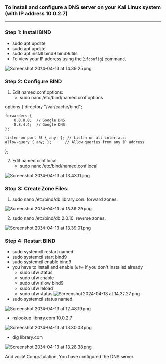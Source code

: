 ### To install and configure a DNS server on your Kali Linux system (with IP address 10.0.2.7)

---
### Step 1: Install BIND
- sudo apt update
- sudo apt update
- sudo apt install bind9 bind9utils 
- To view your IP address using the (`ifconfig`) command,

![Screenshot 2024-04-13 at 14.39.25.png](..%2F..%2F..%2FDownloads%2FScreenshot%2FScreenshot%202024-04-13%20at%2014.39.25.png)

### Step 2: Configure BIND
1. Edit named.conf.options:
   - sudo nano /etc/bind/named.conf.options

options {
    directory "/var/cache/bind";

    forwarders {
        8.8.8.8;  // Google DNS
        8.8.4.4;  // Google DNS
    };

    listen-on port 53 { any; }; // Listen on all interfaces
    allow-query { any; };      // Allow queries from any IP address
};

2. Edit named.conf.local:
   - sudo nano /etc/bind/named.conf.local

![Screenshot 2024-04-13 at 13.43.11.png](..%2F..%2F..%2FDownloads%2FScreenshot%2FScreenshot%202024-04-13%20at%2013.43.11.png)

### Stop 3: Create Zone Files:
1. sudo nano /etc/bind/db.library.com. forward zones.

![Screenshot 2024-04-13 at 13.39.29.png](..%2F..%2F..%2FDownloads%2FScreenshot%2FScreenshot%202024-04-13%20at%2013.39.29.png)

2. sudo nano /etc/bind/db.2.0.10. reverse zones.

![Screenshot 2024-04-13 at 13.39.01.png](..%2F..%2F..%2FDownloads%2FScreenshot%2FScreenshot%202024-04-13%20at%2013.39.01.png)

### **Step 4: Restart BIND**
- sudo systemctl restart named
- sudo systemctl start bind9
- sudo systemctl enable bind9
- you have to install and enable (`ufw`) if you don't installed already 
  - sudo ufw status
  - sudo ufw enable 
  - sudo ufw allow bind9
  - sudo ufw reload
  - sudo ufw status
  ![Screenshot 2024-04-13 at 14.32.27.png](..%2F..%2F..%2FDownloads%2FScreenshot%2FScreenshot%202024-04-13%20at%2014.32.27.png)
- sudo systemctl status named.

![Screenshot 2024-04-13 at 12.48.19.png](..%2F..%2F..%2FDownloads%2FScreenshot%2FScreenshot%202024-04-13%20at%2012.48.19.png)

- nslookup library.com 10.0.2.7

![Screenshot 2024-04-13 at 13.30.03.png](..%2F..%2F..%2FDownloads%2FScreenshot%2FScreenshot%202024-04-13%20at%2013.30.03.png)

- dig library.com

![Screenshot 2024-04-13 at 13.28.38.png](..%2F..%2F..%2FDownloads%2FScreenshot%2FScreenshot%202024-04-13%20at%2013.28.38.png)

And voilà! Congratulation, You have configured the DNS server.
